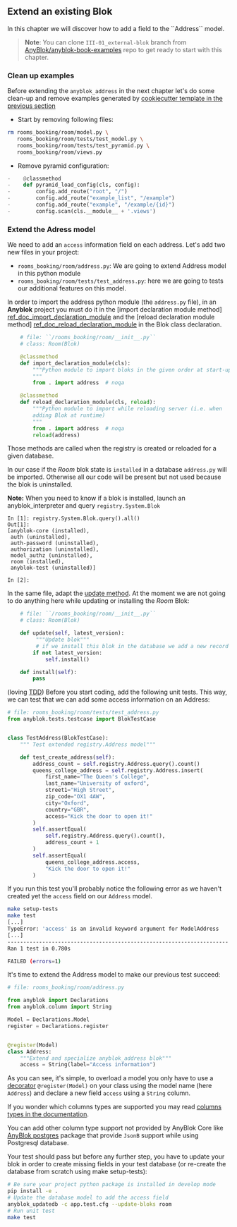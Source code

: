 ## Extend an existing Blok

In this chapter we will discover how to add a field to the ̀ `Address`` model.

> **Note**: You can clone ``III-01_external-blok`` branch from
> [AnyBlok/anyblok-book-examples][gh_abe] repo to get ready to start
> with this chapter.

### Clean up examples

Before extending the ``anyblok_address`` in the next chapter let's do some
clean-up and remove examples generated by [cookiecutter template in
the previous section](../02_project/02_cookiecutter.md)

* Start by removing following files:

```bash
rm rooms_booking/room/model.py \
   rooms_booking/room/tests/test_model.py \
   rooms_booking/room/tests/test_pyramid.py \
   rooms_booking/room/views.py
```

* Remove pyramid configuration:

```python
-    @classmethod
-    def pyramid_load_config(cls, config):
-        config.add_route("root", "/")
-        config.add_route("example_list", "/example")
-        config.add_route("example", "/example/{id}")
-        config.scan(cls.__module__ + '.views')
```

### Extend the Adress model

We need to add an ``access`` information field on each address.
Let's add two new files in your project:

* ``rooms_booking/room/address.py``: We are going to extend Address model in
  this python module
* ``rooms_booking/room/tests/test_address.py``: here we are going to tests our
  additional features on this model.

In order to import the address python module (the ``address.py`` file), in an
**Anyblok** project you must do it in the [import declaration module method]
[ref_doc_import_declaration_module] and the [reload declaration module method]
[ref_doc_reload_declaration_module] in the Blok class declaration.


```python
    # file: ``/rooms_booking/room/__init__.py``
    # class: Room(Blok)

    @classmethod
    def import_declaration_module(cls):
        """Python module to import bloks in the given order at start-up
        """
        from . import address  # noqa

    @classmethod
    def reload_declaration_module(cls, reload):
        """Python module to import while reloading server (i.e. when
        adding Blok at runtime)
        """
        from . import address  # noqa
        reload(address)
```

Those methods are called when the registry is created or reloaded for a given
database.

In our case if the *Room* blok state is ``installed`` in a database
``address.py`` will be imported. Otherwise all our code will be present but
not used because the blok is uninstalled.

**Note:** When you need to know if a blok is installed, launch an
anyblok_interpreter and query `registry.System.Blok`

```
In [1]: registry.System.Blok.query().all()
Out[1]: 
[anyblok-core (installed),
 auth (uninstalled),
 auth-password (uninstalled),
 authorization (uninstalled),
 model_authz (uninstalled),
 room (installed),
 anyblok-test (uninstalled)]

In [2]:  
```

In the same file, adapt the [update method][ref_doc_update]. At the moment
we are not going to do anything here while updating or installing the *Room*
Blok:

```python
    # file: ``/rooms_booking/room/__init__.py``
    # class: Room(Blok)

    def update(self, latest_version):
         """Update blok"""
         # if we install this blok in the database we add a new record
        if not latest_version:
            self.install()

    def install(self):
        pass

```

(loving [TDD][wikipedia_tdd]) Before you start coding, add the following unit tests.
This way, we can test that we can add some access information on an Address:

```python
# file: rooms_booking/room/tests/test_address.py
from anyblok.tests.testcase import BlokTestCase


class TestAddress(BlokTestCase):
    """ Test extended registry.Address model"""

    def test_create_address(self):
        address_count = self.registry.Address.query().count()
        queens_college_address = self.registry.Address.insert(
            first_name="The Queen's College",
            last_name="University of oxford",
            street1="High Street",
            zip_code="OX1 4AW",
            city="Oxford",
            country="GBR",
            access="Kick the door to open it!"
        )
        self.assertEqual(
            self.registry.Address.query().count(),
            address_count + 1
        )
        self.assertEqual(
            queens_college_address.access,
            "Kick the door to open it!"
        )
```

If you run this test you'll probably notice the following error as we haven't
created yet the ``access`` field on our ``Address`` model.

```bash
make setup-tests
make test
[...]
TypeError: 'access' is an invalid keyword argument for ModelAddress
[...]
----------------------------------------------------------------------
Ran 1 test in 0.780s

FAILED (errors=1)
```

It's time to extend the Address model to make our previous test succeed:

```python
# file: rooms_booking/room/address.py

from anyblok import Declarations
from anyblok.column import String

Model = Declarations.Model
register = Declarations.register


@register(Model)
class Address:
    """Extend and specialize anyblok_address blok"""
    access = String(label="Access information")
```

As you can see, it's simple, to overload a model you only have to use a
[decorator][python_decorator] ``@register(Model)`` on your class using the
model name (here ``Address``) and declare a new field ``access`` using a
``String`` column.

If you wonder which columns types are supported you may read
[columns types in the documentation][ref_doc_column_type].

You can add other column type support not provided by AnyBlok Core like
[AnyBlok postgres][anyblok_postgres] package that provide ``JsonB`` support
while using Postgresql database.

Your test should pass but before any further step, you have to update your
blok in order to create missing fields in your test database (or re-create
the database from scratch using make setup-tests):

```bash
# Be sure your project python package is installed in develop mode
pip install -e .
# Update the database model to add the access field
anyblok_updatedb -c app.test.cfg --update-bloks room
# Run unit test
make test
```

[gh_abe]: https://github.com/AnyBlok/anyblok-book-examples
[anyblok_postgres]: https://github.com/AnyBlok/anyblok_postgres
[wikipedia_tdd]: https://fr.wikipedia.org/wiki/Test_driven_development
[python_decorator]: https://www.python.org/dev/peps/pep-0318/
[ref_doc_column_type]: https://doc.anyblok.org/en/latest/MEMENTO.html#column
[ref_doc_import_declaration_module]: http://doc.anyblok.org/en/latest/MEMENTO.html#blok
[ref_doc_reload_declaration_module]: http://doc.anyblok.org/en/latest/MEMENTO.html#blok
[ref_doc_update]: http://doc.anyblok.org/en/latest/MEMENTO.html#blok
